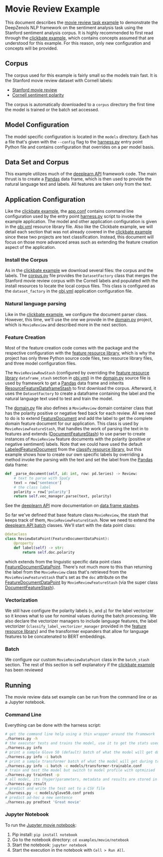 # Movie Review Example

This document describes the [movie review task example] to demonstrate the
DeepZenols NLP framework on the sentiment analysis task using the Stanford
sentiment analysis corpus.  It is highly recommended to first read through the
[clickbate example], which contains concepts assumed that are understood for
this example.  For this reason, only new configuration and concepts will be
provided.


## Corpus

The corpus used for this example is fairly small so the models train fast.  It
is the Stanford movie review dataset with Cornell labels:
* [Stanford movie review]
* [Cornell sentiment polarity]

The corpus is automatically downloaded to a `corpus` directory the first time
the model is trained or the batch set accessed.


## Model Configuration

The model specific configuration is located in the `models` directory.  Each
has a file that's given with the `--config` flag to the [harness.py] entry
point Python file and contains configuration that overrides on a per model
basis.


## Data Set and Corpus

This example utilizes much of the [deeplearn API] framework code.  The main
thrust is to create a [Pandas] data frame, which is then used to provide the
natural language text and labels.  All features are taken only from the text.


## Application Configuration

Like the [clickbate example], the [app.conf] contains command line
configuration used by the entry point [harness.py] script to invoke the example
application.  The model and other application configuration is given in the
[obj.yml] resource library file.  Also like the Clickbate example, we will
detail each section that was not already covered in the [clickbate example]
since these two projects are text classification.  Instead, this document will
focus on those more advanced areas such as extending the feature creation
aspect of the application.


### Install the Corpus

As in the [clickbate example] we download several files: the corpus and the
labels.  The [corpus.py] file provides the `DatasetFactory` class that merges
the Stanford movie review corpus with the Cornell labels and populated with the
install resources to locate the local corpus files.  This class is configured
as the `dataset_factory` in the [obj.yml] application configuration file.


### Natural language parsing

Like in the [clickbate example], we configure the document parser class.
However, this time, we'll use the one we provide in the [domain.py] project,
which is `MovieReview` and described more in the next section.


### Feature Creation

Most of the feature creation code comes with the package and the respective
configuration with the [feature resource library], which is why the project has
only three Python source code files, two resource library files, and three
model configuration files.

The `MovieReviewRowStash` (configured by overriding the [feature resource
library] `dataframe_stash` section in [obj.yml]) in the [domain.py] source file
is used by framework to get a [Pandas] data frame and inherits
[ResourceFeatureDataframeStash] to first download the corpus.  Afterward, it
uses the `DatasetFactory` to create a dataframe containing the label and the
natural language text used to test and train the model.

The [domain.py] file also defines a `MovieReview` domain container class that
has the polarity positive or negative feed back for each review.  All we need
to do is to extend [FeatureDocument] and add the label to get the complete
domain feature document for our application.  This class is used by
`MovieReviewFeatureStash`, that handles the work of parsing the text in to
features and extends ([DocumentFeatureStash]) to use parser to create instances
of `MovieReview` feature documents with the polarity (positive or negative
sentiment) labels.  Note that we could have used the default
[LabeledFeatureDocument] from the [classify resource library], but this example
shows how to create our own specific labels by overriding a method invoke the
parsing with the text and set the label from the [Pandas] data frame:
```python
def _parse_document(self, id: int, row: pd.Series) -> Review:
	# text to parse with SpaCy
	text = row['sentence']
	# the class label
	polarity = row['polarity']
	return self.vec_manager.parse(text, polarity)
```

See the [deeplearn API] more documentation on [data frame stashes].

So far we've defined that base feature class `MovieReview`, the stash that keeps
track of them, `MovieReviewFeatureStash`.  Now we need to extend the [deeplearn API
batch] classes.  We'll start with the data point class:
```python
@dataclass
class ReviewDataPoint(FeatureDocumentDataPoint):
    @property
    def label(self) -> str:
        return self.doc.polarity
```
which extends from the linguistic specific data point class
[FeatureDocumentDataPoint].  There's not much more to this than returning the
label from the `MovieReview` class that's retrieved from the `MovieReviewFeatureStash`
that's set as the `doc` attribute on the [FeatureDocumentDataPoint] by
`MovieReviewFeatureStash` (via the super class [DocumentFeatureStash]).


### Vectorization

We still have configure the polarity labels (`n`, and `p`) for the label
vectorizer so it knows what to use for nominal values during the batch
processing.  We also declare the vectorizer managers to include language
features, the label vectorizer (`classify_label_vectorizer_manager` provided in
the [feature resource library]) and the transformer expanders that allow for
language features to be concatenated to BERT embeddings.


### Batch

We configure our custom `MovieReviewDataPoint` class in the `batch_stash`
section.  The rest of this section is self explanatory if the [clickbate
example] has been reviewed


## Running

The movie review data set example can be run from the command line or as a
Jupyter notebook.


### Command Line

Everything can be done with the harness script:
```bash
# get the command line help using a thin wrapper around the framework
./harness.py -h
# the executor tests and trains the model, use it to get the stats used to train
./harness.py info
# print a sample Glove 50 (default) batch of what the model will get during training
./harness.py info -i batch
# print a sample transformer batch of what the model will get during training
./harness.py info -i batch -c models/transformer-trainable.conf 
# train and test the model but switch to model profile with optmizied 
./harness.py traintest -p
# all model, its (hyper)parameters, metadata and results are stored in subdirectory of files
./harness.py result
# predict and write the test set to a CSV file
./harness.py -c models/glove50.conf preds
# predict ad-hoc a new sentence
./harness.py predtext 'Great movie'
```


### Jupyter Notebook

To run the [Jupyter movie notebook]:
1. Pip install: `pip install notebook`
1. Go to the notebook directory: `cd examples/movie/notebook`
1. Start the notebook: `jupyter notebook`
1. Start the execution in the notebook with `Cell > Run All`.


<!-- links -->

[Pandas]: https://pandas.pydata.org
[Stanford movie review]: https://nlp.stanford.edu/sentiment/
[Cornell sentiment polarity]: https://www.cs.cornell.edu/people/pabo/movie-review-data/

[deeplearn API]: https://plandes.github.io/deeplearn/index.html
[data frame stashes]: https://plandes.github.io/deeplearn/doc/preprocess.html#data-as-a-pandas-data-frame
[deeplearn API batch]: https://plandes.github.io/deeplearn/doc/preprocess.html#batches
[classify resource library]: https://github.com/plandes/deepnlp/blob/master/resources/classify.conf

[movie review task example]: https://github.com/plandes/deepnlp/blob/master/example/movie
[obj.yml]: https://github.com/plandes/deepnlp/blob/master/example/movie/resources/obj.yml
[corpus.py]: https://github.com/plandes/deepnlp/blob/master/example/movie/mr/corpus.py
[domain.py]: https://github.com/plandes/deepnlp/blob/master/example/movie/mr/domain.py
[Jupyter movie notebook]: https://github.com/plandes/deepnlp/blob/master/example/movie/notebook/movie.ipynb

[DocumentFeatureStash]: https://plandes.github.io/deepnlp/api/zensols.deepnlp.feature.html#zensols.deepnlp.feature.stash.DocumentFeatureStash

[FeatureDocument]: ../api/zensols.deepnlp.html#zensols.deepnlp.domain.FeatureDocument
[ResourceFeatureDataframeStash]: ../api/zensols.dataframe.html#zensols.dataframe.stash.ResourceFeatureDataframeStash
[FeatureDocumentDataPoint]: ../api/zensols.deepnlp.batch.html#zensols.deepnlp.batch.domain.FeatureDocumentDataPoint
[LabeledFeatureDocument]: ../api/zensols.deepnlp.classify.html#zensols.deepnlp.classify.domain.LabeledFeatureDocument

[clickbate example]: clickbate.md
[harness.py]: https://github.com/plandes/deepnlp/blob/master/example/movie/harness.py
[app.conf]: https://github.com/plandes/deepnlp/blob/master/example/movie/resources/app.conf
[obj.yml]: https://github.com/plandes/deepnlp/blob/master/example/movie/resources/app.conf
[feature resource library]: https://github.com/plandes/deepnlp/blob/master/resources/feature.conf
